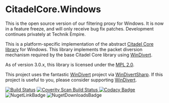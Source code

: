 # CitadelCore.Windows

This is the open source version of our filtering proxy for Windows. It is now in a feature freeze, and will only receive bug fix patches. Development continues privately at Technik Empire.

This is a platform-specific implementation of the abstract [Citadel Core library](https://github.com/TechnikEmpire/CitadelCore) for Windows. This library implements the packet diversion mechanism required by the base Citadel Core library using [WinDivert](https://github.com/basil00/Divert). 

As of version 3.0.x, this library is licensed under the [MPL 2.0](https://www.mozilla.org/en-US/MPL/2.0/).

This project uses the fantastic [WinDivert](https://github.com/basil00/Divert) project via [WinDivertSharp](https://github.com/TechnikEmpire/WinDivertSharp). If this project is useful to you, please consider supporting [WinDivert](https://github.com/basil00/Divert).

[![Build Status](https://travis-ci.org/TechnikEmpire/CitadelCore.Windows.svg?branch=master)](https://travis-ci.org/TechnikEmpire/CitadelCore.Windows)
<a href="https://scan.coverity.com/projects/technikempire-citadelcore-windows">
  <img alt="Coverity Scan Build Status"
       src="https://scan.coverity.com/projects/15515/badge.svg"/>
</a>
[![Codacy Badge](https://api.codacy.com/project/badge/Grade/46d1822c6ec24aa5abfeabe4b2edaa75)](https://www.codacy.com/app/TechnikEmpire/CitadelCore.Windows?utm_source=github.com&amp;utm_medium=referral&amp;utm_content=TechnikEmpire/CitadelCore.Windows&amp;utm_campaign=Badge_Grade)
![NugetLinkBadge](https://img.shields.io/nuget/v/CitadelCore.Windows.svg)
![NugetDownloadsBadge](https://img.shields.io/nuget/dt/CitadelCore.Windows.svg)
